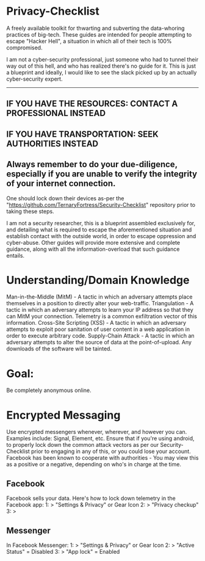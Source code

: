 # Privacy-Checklist
A freely available toolkit for thwarting and subverting the data-whoring practices of big-tech.
These guides are intended for people attempting to escape "Hacker Hell", a situation in which all of their tech is 100% compromised.

I am not a cyber-security professional, just someone who had to tunnel their way out of this hell, and who has realized there's no guide for it. This is just a blueprint and ideally, I would like to see the slack picked up by an actually cyber-security expert.

-----------------------------------------

## IF YOU HAVE THE RESOURCES: CONTACT A PROFESSIONAL INSTEAD
## IF YOU HAVE TRANSPORTATION: SEEK AUTHORITIES INSTEAD
## Always remember to do your due-diligence, especially if you are unable to verify the integrity of your internet connection.

One should lock down their devices as-per the "https://github.com/TernaryFortress/Security-Checklist" repository prior to taking these steps.

I am not a security researcher, this is a blueprint assembled exclusively for, and detailing what is required to escape the aforementioned situation and establish contact with the outside world, in order to escape oppression and cyber-abuse. Other guides will provide more extensive and complete guidance, along with all the information-overload that such guidance entails.

# Understanding/Domain Knowledge
Man-in-the-Middle (MitM) - A tactic in which an adversary attempts place themselves in a position to directly alter your web-traffic.
Triangulation - A tactic in which an adversary attempts to learn your IP address so that they can MitM your connection. Telemetry is a common exfiltration vector of this information.
Cross-Site Scripting (XSS) - A tactic in which an adversary attempts to exploit poor sanitation of user content in a web application in order to execute arbitrary code.
Supply-Chain Attack - A tactic in which an adversary attempts to alter the source of data at the point-of-upload. Any downloads of the software will be tainted.

# Goal:
Be completely anonymous online.

# Encrypted Messaging
Use encrypted messengers whenever, wherever, and however you can.
Examples include: Signal, Element, etc.
Ensure that if you're using android, to properly lock down the common attack vectors as per our Security-Checklist prior to engaging in any of this, or you could lose your account.
Facebook has been known to cooperate with authorities - You may view this as a positive or a negative, depending on who's in charge at the time.

## Facebook 
Facebook sells your data. Here's how to lock down telemetry in the Facebook app:
1: > "Settings & Privacy" or Gear Icon
2: > "Privacy checkup"
3: > 

## Messenger
In Facebook Messenger:
1: > "Settings & Privacy" or Gear Icon
2: > "Active Status" = Disabled
3: > "App lock" = Enabled
